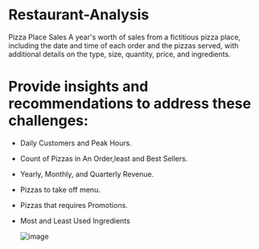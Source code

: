 # Restaurant-Analysis
Pizza Place Sales A year's worth of sales from a fictitious pizza place, including the date and time of each order and the pizzas served, with additional details on the type, size, quantity, price, and ingredients.
# Provide insights and recommendations to address these challenges:
- Daily Customers and Peak Hours.
- Count of Pizzas in An Order,least and Best Sellers.
- Yearly, Monthly, and Quarterly Revenue.
- Pizzas to take off menu.
- Pizzas that requires Promotions.
- Most and Least Used Ingredients

  ![image](https://github.com/user-attachments/assets/f96dc60a-26f2-4b8d-ba67-aee0315fe399)





